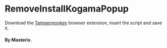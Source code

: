 <h1>RemoveInstallKogamaPopup</h1>
Download the <a href="https://chromewebstore.google.com/detail/tampermonkey/dhdgffkkebhmkfjojejmpbldmpobfkfo">Tampermonkey</a> browser extension, insert the script and save it.<br>
<h4>By Masterix.</h4>
